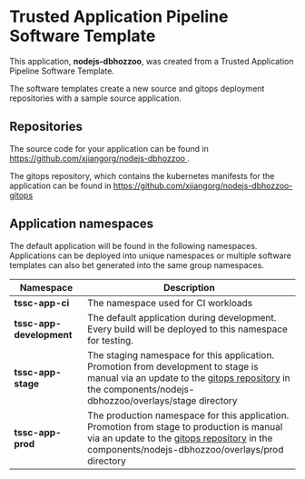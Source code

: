 # Trusted Application Pipeline Software Template

This application, **nodejs-dbhozzoo**, was created from a Trusted Application Pipeline Software Template.

The software templates create a new source and gitops deployment repositories with a sample source application. 

## Repositories

The source code for your application can be found in [https://github.com/xjiangorg/nodejs-dbhozzoo ](https://github.com/xjiangorg/nodejs-dbhozzoo ).
 
The gitops repository, which contains the kubernetes manifests for the application can be found in 
[https://github.com/xjiangorg/nodejs-dbhozzoo-gitops ](https://github.com/xjiangorg/nodejs-dbhozzoo-gitops ) 

## Application namespaces 

The default application will be found in the following namespaces. Applications can be deployed into unique namespaces or multiple software templates can also bet generated into the same group namespaces.  

|  Namespace   |  Description   |  
| -------- | -------- |
| **tssc-app-ci** | The namespace used for CI workloads |
| **tssc-app-development** | The default application during development. Every build will be deployed to this namespace for testing. |
| **tssc-app-stage** | The staging namespace for this application. Promotion from development to stage is manual via an update to the [gitops repository](https://github.com/xjiangorg/nodejs-dbhozzoo-gitops ) in the components/nodejs-dbhozzoo/overlays/stage directory |
| **tssc-app-prod** | The production namespace for this application. Promotion from stage to production is manual via an update to the [gitops repository](https://github.com/xjiangorg/nodejs-dbhozzoo-gitops ) in the components/nodejs-dbhozzoo/overlays/prod directory |